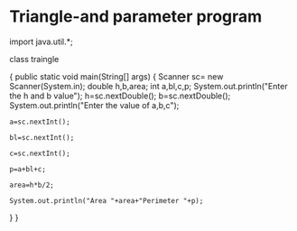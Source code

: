 # Triangle-and parameter program 
import java.util.*;

class traingle

{ public static void main(String[] args) { Scanner sc= new Scanner(System.in); double h,b,area; int a,bl,c,p; System.out.println("Enter the h and b value"); h=sc.nextDouble(); b=sc.nextDouble(); System.out.println("Enter the value of a,b,c");

    a=sc.nextInt();
    
    bl=sc.nextInt();
    
    c=sc.nextInt();
    
    p=a+bl+c;
    
    area=h*b/2;
    
    System.out.println("Area "+area+"Perimeter "+p);
    
}
}
